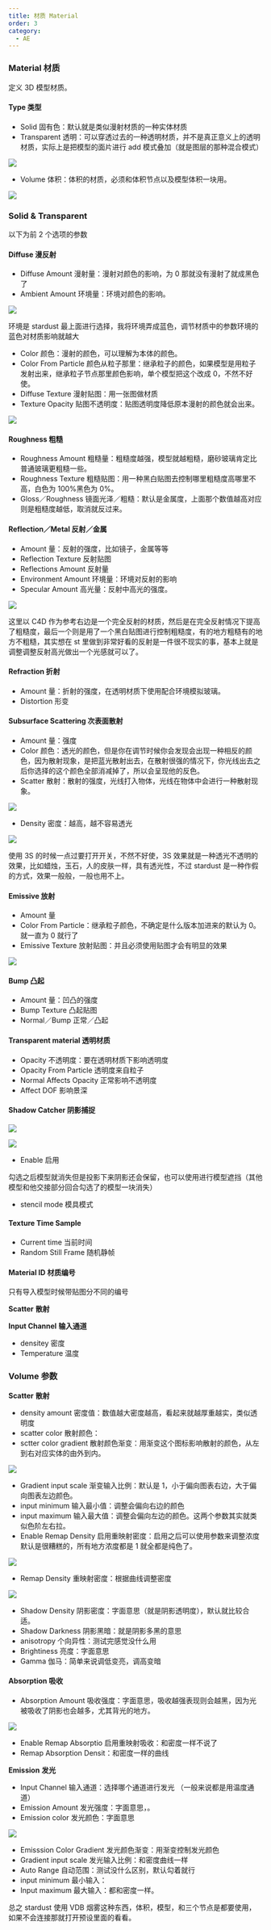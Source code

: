 ```yaml
---
title: 材质 Material
order: 3
category:
  - AE
---
```


### Material 材质

定义 3D 模型材质。

#### Type 类型

- Solid 固有色：默认就是类似漫射材质的一种实体材质
- Transparent 透明：可以穿透过去的一种透明材质，并不是真正意义上的透明材质，实际上是把模型的面片进行 add 模式叠加（就是图层的那种混合模式）

![](http://cdn.yuelili.com/202121311448-s.png)

- Volume 体积：体积的材质，必须和体积节点以及模型体积一块用。

![](http://cdn.yuelili.com/202121311449-1.png)

### Solid & Transparent

以下为前 2 个选项的参数

#### Diffuse 漫反射

- Diffuse Amount 漫射量：漫射对颜色的影响，为 0 那就没有漫射了就成黑色了
- Ambient Amount 环境量：环境对颜色的影响。

![](http://cdn.yuelili.com/202121311450-Q.png)

环境是 stardust 最上面进行选择，我将环境弄成蓝色，调节材质中的参数环境的蓝色对材质影响就越大

- Color 颜色：漫射的颜色，可以理解为本体的颜色。
- Color From Particle 颜色从粒子那里：继承粒子的颜色，如果模型是用粒子发射出来，继承粒子节点那里颜色影响，单个模型把这个改成 0，不然不好使。
- Diffuse Texture 漫射贴图：用一张图做材质
- Texture Opacity 贴图不透明度：贴图透明度降低原本漫射的颜色就会出来。

![](http://cdn.yuelili.com/202121311453-5.png)

#### Roughness 粗糙

- Roughness Amount 粗糙量：粗糙度越强，模型就越粗糙，磨砂玻璃肯定比普通玻璃更粗糙一些。
- Roughness Texture 粗糙贴图：用一种黑白贴图去控制哪里粗糙度高哪里不高，白色为 100%黑色为 0%。
- Gloss／Roughness 镜面光泽／粗糙：默认是金属度，上面那个数值越高对应则是粗糙度越低，取消就反过来。

#### Reflection／Metal 反射／金属

- Amount 量：反射的强度，比如镜子，金属等等
- Reflection Texture 反射贴图
- Reflections Amount 反射量
- Environment Amount 环境量：环境对反射的影响
- Specular Amount 高光量：反射中高光的强度。

![](http://cdn.yuelili.com/202121311454-y.png)

这里以 C4D 作为参考右边是一个完全反射的材质，然后是在完全反射情况下提高了粗糙度，最后一个则是用了一个黑白贴图进行控制粗糙度，有的地方粗糙有的地方不粗糙，其实想在 st 里做到非常好看的反射是一件很不现实的事，基本上就是调整调整反射高光做出一个光感就可以了。

#### Refraction 折射

- Amount 量：折射的强度，在透明材质下使用配合环境模拟玻璃。
- Distortion 形变

#### Subsurface Scattering 次表面散射

- Amount 量：强度
- Color 颜色：透光的颜色，但是你在调节时候你会发现会出现一种相反的颜色，因为散射现象，是把蓝光散射出去，在散射很强的情况下，你光线出去之后你选择的这个颜色全部消减掉了，所以会呈现他的反色。
- Scatter 散射：散射的强度，光线打入物体，光线在物体中会进行一种散射现象。

![](http://cdn.yuelili.com/202121311457-2.png)

- Density 密度：越高，越不容易透光

![](http://cdn.yuelili.com/202121311458-2.png)

使用 3S 的时候一点过要打开开关，不然不好使，3S 效果就是一种透光不透明的效果，比如蜡烛，玉石，人的皮肤一样，具有透光性，不过 stardust 是一种作假的方式，效果一般般，一般也用不上。

#### Emissive 放射

- Amount 量
- Color From Particle：继承粒子颜色，不确定是什么版本加进来的默认为 0。就一直为 0 就行了
- Emissive Texture 放射贴图：并且必须使用贴图才会有明显的效果

![](http://cdn.yuelili.com/202121311500-W.png)

#### Bump 凸起

- Amount 量：凹凸的强度
- Bump Texture 凸起贴图
- Normal／Bump 正常／凸起

#### Transparent material 透明材质

- Opacity 不透明度：要在透明材质下影响透明度
- Opacity From Particle 透明度来自粒子
- Normal Affects Opacity 正常影响不透明度
- Affect DOF 影响景深

#### Shadow Catcher 阴影捕捉

![](http://cdn.yuelili.com/202121311503-x.png)

![](http://cdn.yuelili.com/202121311504-D.png)

- Enable 启用

勾选之后模型就消失但是投影下来阴影还会保留，也可以使用进行模型遮挡（其他模型和他交接部分回合勾选了的模型一块消失）

- stencil mode 模具模式

#### Texture Time Sample

- Current time 当前时间
- Random Still Frame 随机静帧

#### Material ID 材质编号

只有导入模型时候带贴图分不同的编号

**Scatter** **散射**

**Input Channel** **输入通道**

- densitey 密度
- Temperature 温度

### Volume 参数

**Scatter** **散射**

- density amount 密度值：数值越大密度越高，看起来就越厚重越实，类似透明度
- scatter color 散射颜色：
- sctter color gradient 散射颜色渐变：用渐变这个图标影响散射的颜色，从左到右对应实体的由外到内。

![](http://cdn.yuelili.com/202121311510-P.png)

- Gradient input scale 渐变输入比例：默认是 1，小于偏向图表右边，大于偏向图表左边颜色。
- input minimum 输入最小值：调整会偏向右边的颜色
- input maximum 输入最大值：调整会偏向左边的颜色。这两个参数其实就类似色阶左右拉。
- Enable Remap Density 启用重映射密度：启用之后可以使用参数来调整浓度默认是很糟糕的，所有地方浓度都是 1 就全都是纯色了。

![](http://cdn.yuelili.com/202121311518-W.png)

- Remap Density 重映射密度：根据曲线调整密度

![](http://cdn.yuelili.com/202121311519-M.png)

- Shadow Density 阴影密度：字面意思（就是阴影透明度），默认就比较合适。
- Shadow Darkness 阴影黑暗：就是阴影多黑的意思
- anisotropy 个向异性：测试完感觉没什么用
- Brightiness 亮度：字面意思
- Gamma 伽马：简单来说调低变亮，调高变暗

#### **Absorption** **吸收**

- Absorption Amount 吸收强度：字面意思，吸收越强表现则会越黑，因为光被吸收了阴影也会越多，尤其背光的地方。

![](http://cdn.yuelili.com/202121311548-J.png)

- Enable Remap Absorptio 启用重映射吸收：和密度一样不说了
- Remap Absorption Densit：和密度一样的曲线

**Emission** **发光**

- Input Channel 输入通道：选择哪个通道进行发光 （一般来说都是用温度通道）
- Emission Amount 发光强度：字面意思，。
- Emission color 发光颜色：字面意思

![](http://cdn.yuelili.com/202121311606-W.png)

- Emisssion Color Gradient 发光颜色渐变：用渐变控制发光颜色
- Gradient input scale 发光输入比例：和密度曲线一样
- Auto Range 自动范围：测试没什么区别，默认勾着就行
- input minimum 最小输入：
- Input maximum 最大输入：都和密度一样。

总之 stardust 使用 VDB 烟雾这种东西，体积，模型，和三个节点是都要使用，如果不会连接那就打开预设里面的看看。
